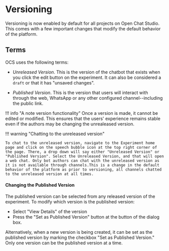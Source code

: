 # Versioning

Versioning is now enabled by default for all projects on Open Chat Studio. This comes with a few important changes that modify the default behavior of the platform.

## Terms
OCS uses the following terms:

* *Unreleased Version*. This is the version of the chatbot that exists when you click the edit button on the experiment. It can also be considered a `draft` or that it has "unsaved changes".

* *Published Version*. This is the version that users will interact with through the web, WhatsApp or any other configured channel--including the public link.

!!! info "A note version functionality"
    Once a version is made, it cannot be edited or modified. This ensures that the users' experience remains stable even if the authors may be changing the unrealeased version.


!!! warning "Chatting to the unreleased version"

    To chat to the unreleased version, navigate to the Experiment home page and click on the speech bubble icon at the top right corner of the page. There, a drop down will say either "Unreleased Version" or "Published Version". Select the Unreleased Version, and that will open a web chat. Only bot authors can chat with the unreleased version as it is not available through channels.This is a change in the default behavior of the platform as prior to versioning, all channels chatted to the unreleased version at all times.

#### Changing the Published Version
The published version can be selected from any released version of the experiment. To modify which version is the published version:

- Select "View Details" of the version
- Press the "Set as Published Version" button at the button of the dialog box.

Alternatively, when a new version is being created, it can be set as the published version by marking the checkbox "Set as Published Version." Only one version can be the published version at a time.

